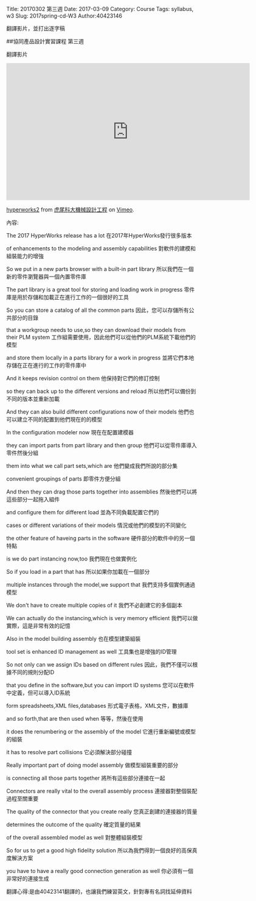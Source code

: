 Title: 20170302 第三週
Date: 2017-03-09
Category: Course
Tags: syllabus, w3
Slug: 2017spring-cd-W3
Author:40423146

翻譯影片，並打出逐字稿
<!-- PELICAN_END_SUMMARY -->

##協同產品設計實習課程 第三週

翻譯影片
<iframe src="https://player.vimeo.com/video/207229488" width="640" height="360" frameborder="0" webkitallowfullscreen mozallowfullscreen allowfullscreen></iframe>
<p><a href="https://vimeo.com/207229488">hyperworks2</a> from <a href="https://vimeo.com/user24079973">虎尾科大機械設計工程</a> on <a href="https://vimeo.com">Vimeo</a>.</p>

內容: 

The 2017 HyperWorks release has a lot
在2017年HyperWorks發行很多版本

of enhancements to the modeling and assembly capabilities
對軟件的建模和組裝能力的增強

So we put in a new parts browser with a built-in part library
所以我們在一個新的零件瀏覽器與一個內置零件庫

The part library is a great tool for storing and loading work in progress
零件庫是用於存儲和加載正在進行工作的一個很好的工具

So you can store a catalog of all the common parts
因此，您可以存儲所有公共部分的目錄

that a workgroup needs to use,so they can download their models from their PLM system
工作組需要使用，因此他們可以從他們的PLM系統下載他們的模型

and store them locally in a parts library for a work in progress
並將它們本地存儲在正在進行的工作的零件庫中

And it keeps revision control on them
他保持對它們的修訂控制

so they can back up to the different versions and reload
所以他們可以備份到不同的版本並重新加載

And they can also build different configurations now of their models
他們也可以建立不同的配置到他們現在的的模型

In the configuration modeler now
現在在配置建模器

they can import parts from part library and then group
他們可以從零件庫導入零件然後分組

them into what we call part sets,which are
他們變成我們所說的部分集

convenient groupings of parts
即零件方便分組

And then they can drag those parts together into assemblies
然後他們可以將這些部分一起拖入組件

and configure them for different load
並為不同負載配置它們的

cases or different variations of their models
情況或他們的模型的不同變化

the other feature of haveing parts in the software
硬件部分的軟件中的另一個特點

is we do part instancing now,too
我們現在也做實例化

So if you load in a part that has
所以如果你加載在一個部分

multiple instances through the model,we support that
我們支持多個實例通過模型

We don't have to create multiple copies of it
我們不必創建它的多個副本

We can actually do the instancing,which is very memory efficient
我們可以做實際，這是非常有效的記憶

Also in the model building assembly
也在模型建築組裝

tool set is enhanced ID management as well
工具集也是增強的ID管理

So not only can we assign IDs based on different rules
因此，我們不僅可以根據不同的規則分配ID

that you define in the software,but you can import ID systems
您可以在軟件中定義，但可以導入ID系統

form spreadsheets,XML files,databases
形式電子表格，XML文件，數據庫

and so forth,that are then used when
等等，然後在使用

it does the renumbering or the assembly of the model
它進行重新編號或模型的組裝

it has to resolve part collisions
它必須解決部分碰撞

Really important part of doing model assembly
做模型組裝重要的部分

is connecting all those parts together
將所有這些部分連接在一起

Connectors are really vital to the overall assembly process
連接器對整個裝配過程至關重要

The quality of the connector that you create really
您真正創建的連接器的質量

determines the outcome of the quality
確定質量的結果

of the overall assembled model as well
對整體組裝模型

So for us to get a good high fidelity solution
所以為我們得到一個良好的高保真度解決方案

you have to have a really good connection generation as well
你必須有一個非常好的連接生成


翻譯心得:是由40423141翻譯的，也讓我們練習英文，針對專有名詞找延伸資料
